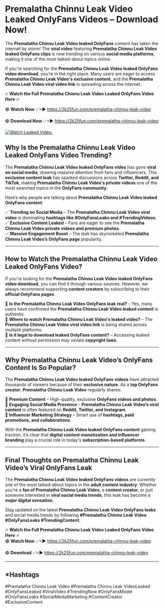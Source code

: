 # Premalatha Chinnu Leak Video Leaked OnlyFans Videos – Download Now!

The **Premalatha Chinnu Leak Video leaked OnlyFans** content has taken the internet by storm! The **viral video** featuring **Premalatha Chinnu Leak Video leaked OnlyFans clips** is now trending on various **social media platforms**, making it one of the most talked-about topics online.  

If you're searching for the **Premalatha Chinnu Leak Video leaked OnlyFans video download**, you’re in the right place. Many users are eager to access **Premalatha Chinnu Leak Video's exclusive content**, and the **Premalatha Chinnu Leak Video viral video link** is spreading across the internet.  

🔥 **Watch the Full Premalatha Chinnu Leak Video Leaked OnlyFans Video Here** 🔥  

🟢 **Watch Now** ✅=► https://2k25fun.com/premalatha-chinnu-leak-video

🟢 **Download Now** ✅=► https://2k25fun.com/premalatha-chinnu-leak-video

[![Watch Leaked Video.](https://miro.medium.com/v2/resize:fit:828/format:webp/1*cilzJN44JGOrTw9NJCrNHA.gif "Watch Leaked Video")](https://2k25fun.com/premalatha-chinnu-leak-video)

## **Why Is the Premalatha Chinnu Leak Video Leaked OnlyFans Video Trending?**  

The **Premalatha Chinnu Leak Video leaked OnlyFans video** has gone **viral on social media**, drawing massive attention from fans and influencers. This **exclusive content leak** has sparked discussions across **Twitter, Reddit, and TikTok**, making **Premalatha Chinnu Leak Video's private videos** one of the most searched topics in the **OnlyFans community**.  

Here’s why people are talking about **Premalatha Chinnu Leak Video leaked OnlyFans content**:  

✅ **Trending on Social Media** – The **Premalatha Chinnu Leak Video viral video** is dominating **hashtags like #OnlyFansLeaks and #TrendingVideos**.  
✅ **Exclusive Content Leaked** – Fans are eager to see the **Premalatha Chinnu Leak Video private videos and premium photos**.  
✅ **Massive Engagement Boost** – The leak has skyrocketed **Premalatha Chinnu Leak Video’s OnlyFans page** popularity.  

---

## **How to Watch the Premalatha Chinnu Leak Video Leaked OnlyFans Video?**  

If you're looking for the **Premalatha Chinnu Leak Video leaked OnlyFans video download**, you can find it through various sources. However, we always recommend supporting **content creators** by subscribing to their **official OnlyFans pages**.  

🔹 **Is the Premalatha Chinnu Leak Video OnlyFans leak real?** – Yes, many users have confirmed the **Premalatha Chinnu Leak Video leaked content** is authentic.  
🔹 **Where to watch Premalatha Chinnu Leak Video's leaked video?** – The **Premalatha Chinnu Leak Video viral video link** is being shared across multiple platforms.  
🔹 **Is it legal to download leaked OnlyFans content?** – Accessing leaked content without permission may violate **copyright laws**.  

---

## **Why Premalatha Chinnu Leak Video’s OnlyFans Content Is So Popular?**  

The **Premalatha Chinnu Leak Video leaked OnlyFans videos** have attracted thousands of viewers because of their **exclusive nature**. As a **top OnlyFans creator**, **Premalatha Chinnu Leak Video** regularly shares:  

📌 **Premium Content** – High-quality, exclusive **OnlyFans videos and photos**.  
📌 **Engaging Social Media Presence** – **Premalatha Chinnu Leak Video’s viral content** is often featured on **Reddit, Twitter, and Instagram**.  
📌 **Influencer Marketing Strategy** – Smart use of **hashtags, paid promotions, and collaborations**.  

With the **Premalatha Chinnu Leak Video leaked OnlyFans content** gaining traction, it’s clear that **digital content monetization and influencer branding** play a crucial role in today's **subscription-based platforms**.  

---

## **Final Thoughts on Premalatha Chinnu Leak Video’s Viral OnlyFans Leak**  

The **Premalatha Chinnu Leak Video leaked OnlyFans videos** are currently one of the most talked-about topics in the **adult content industry**. Whether you're a **fan of Premalatha Chinnu Leak Video**, a **content creator**, or just someone interested in **viral social media trends**, this leak has become a **major digital sensation**.  

Stay updated on the latest **Premalatha Chinnu Leak Video OnlyFans leaks** and social media trends by following **#Premalatha Chinnu Leak Video #OnlyFansLeaks #TrendingContent**.  

🔥 **Watch the Full Premalatha Chinnu Leak Video Leaked OnlyFans Video Here** 🔥  
🟢 **Watch Now** ✅=► https://2k25fun.com/premalatha-chinnu-leak-video

🟢 **Download** ✅=► https://2k25fun.com/premalatha-chinnu-leak-video

---

## *Hashtags
#Premalatha Chinnu Leak Video #Premalatha Chinnu Leak VideoLeaked #OnlyFansLeaked #ViralVideo #TrendingNow #OnlyFansModel #OnlyFansLeaks #SocialMediaMarketing #ContentCreator #ExclusiveContent  